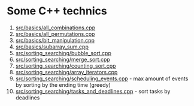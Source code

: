 # Some C++ technics

1. [src/basics/all_combinations.cpp](src/basicsall_combinations.cpp)
2. [src/basics/all_permutations.cpp](src/basics/all_permutations.cpp)
3. [src/basics/bit_manipulation.cpp](src/basics/bit_manipulation.cpp)
4. [src/basics/subarray_sum.cpp](src/basics/subarray_sum.cpp)
5. [src/sorting_searching/bubble_sort.cpp](src/sorting_searching/bubble_sort.cpp)
6. [src/sorting_searching/merge_sort.cpp](src/sorting_searching/merge_sort.cpp)
7. [src/sorting_searching/counting_sort.cpp](src/sorting_searching/counting_sort.cpp)
8. [src/sorting_searching/array_iterators.cpp](src/sorting_searching/array_iterators.cpp)
9. [src/sorting_searching/scheduling_events.cpp](src/sorting_searching/scheduling_events.cpp) - max amount of events by sorting by the ending time (greedy)
9. [src/sorting_searching/tasks_and_deadlines.cpp](src/sorting_searching/tasks_and_deadlines.cpp) - sort tasks by deadlines

